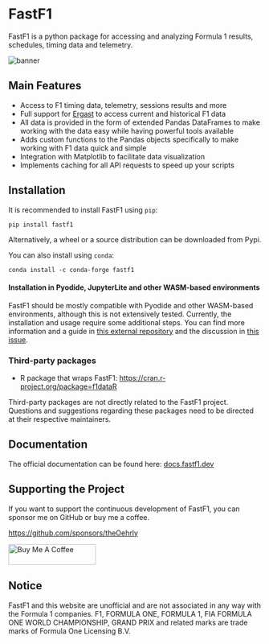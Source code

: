 # FastF1

FastF1 is a python package for accessing and analyzing Formula 1 results,
schedules, timing data and telemetry.

![](docs/_static/readme.png "banner")


## Main Features

- Access to F1 timing data, telemetry, sessions results and more
- Full support for [Ergast](http://ergast.com/mrd/) to access current and
  historical F1 data
- All data is provided in the form of extended Pandas DataFrames to make
  working with the data easy while having powerful tools available
- Adds custom functions to the Pandas objects specifically to make working
  with F1 data quick and simple
- Integration with Matplotlib to facilitate data visualization
- Implements caching for all API requests to speed up your scripts


## Installation

It is recommended to install FastF1 using `pip`:

```commandline
pip install fastf1
```

Alternatively, a wheel or a source distribution can be downloaded from Pypi.

You can also install using `conda`:

```commandline
conda install -c conda-forge fastf1
```

#### Installation in Pyodide, JupyterLite and other WASM-based environments

FastF1 should be mostly compatible with Pyodide and other WASM-based 
environments, although this is not extensively tested. Currently, the 
installation and usage require some additional steps. You can find more 
information and a guide in
[this external repository](https://github.com/f1datajunkie/jupyterlite-fastf1)
and the discussion in [this issue](https://github.com/theOehrly/Fast-F1/issues/667).

### Third-party packages

- R package that wraps FastF1: https://cran.r-project.org/package=f1dataR

Third-party packages are not directly related to the FastF1 project. Questions 
and suggestions regarding these packages need to be directed at their 
respective maintainers.

## Documentation

The official documentation can be found here:
[docs.fastf1.dev](https://docs.fastf1.dev)


## Supporting the Project

If you want to support the continuous development of FastF1, you can sponsor me
on GitHub or buy me a coffee.

https://github.com/sponsors/theOehrly

<a href="https://www.buymeacoffee.com/fastf1" target="_blank"><img src="https://cdn.buymeacoffee.com/buttons/default-orange.png" alt="Buy Me A Coffee" height="41" width="174"></a>


## Notice

FastF1 and this website are unofficial and are not associated in any way with
the Formula 1 companies. F1, FORMULA ONE, FORMULA 1, FIA FORMULA ONE WORLD
CHAMPIONSHIP, GRAND PRIX and related marks are trade marks of Formula One
Licensing B.V.
